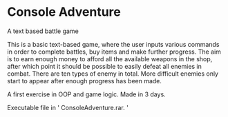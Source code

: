 # Console Adventure
A text based battle game

This is a basic text-based game, where the user inputs various commands in order to complete battles,
buy items and make further progress. The aim is to earn enough money to afford all the available weapons
in the shop, after which point it should be possible to easily defeat all enemies in combat. There are
ten types of enemy in total. More difficult enemies only start to appear after enough progress has been made.

A first exercise in OOP and game logic. Made in 3 days.

Executable file in ' ConsoleAdventure.rar. '
